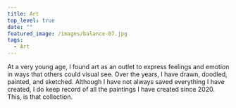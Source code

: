 ```yaml
---
title: Art
top_level: true
date: ""
featured_image: /images/balance-07.jpg
tags:
  - Art
---
```

At a very young age, I found art as an outlet to express feelings and emotion in ways that others could visual see. Over the years, I have drawn, doodled, painted, and sketched. Although I have not always saved everything I have created, I do keep record of all the paintings I have created since 2020. This, is that collection.
